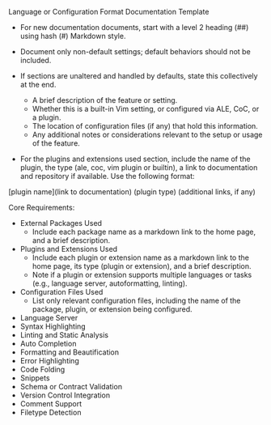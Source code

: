 Language or Configuration Format Documentation Template

* For new documentation documents, start with a level 2 heading (##) using hash (#) Markdown style.
* Document only non-default settings; default behaviors should not be included.
* If sections are unaltered and handled by defaults, state this collectively at the end.


  * A brief description of the feature or setting.
  * Whether this is a built-in Vim setting, or configured via ALE, CoC, or a plugin.
  * The location of configuration files (if any) that hold this information.
  * Any additional notes or considerations relevant to the setup or usage of the feature.

* For the plugins and extensions used section, include the name of the plugin,
    the type (ale, coc, vim plugin or builtin), a link to documentation and
    repository if available. Use the following format:

[plugin name](link to documentation) (plugin type) (additional links, if any)

Core Requirements:

* External Packages Used
  * Include each package name as a markdown link to the home page, and a brief description.
* Plugins and Extensions Used
  * Include each plugin or extension name as a markdown link to the home page, its type (plugin or extension), and a brief description.
  * Note if a plugin or extension supports multiple languages or tasks (e.g., language server, autoformatting, linting).
* Configuration Files Used
  * List only relevant configuration files, including the name of the package, plugin, or extension being configured.
* Language Server
* Syntax Highlighting
* Linting and Static Analysis
* Auto Completion
* Formatting and Beautification
* Error Highlighting
* Code Folding
* Snippets
* Schema or Contract Validation
* Version Control Integration
* Comment Support
* Filetype Detection

